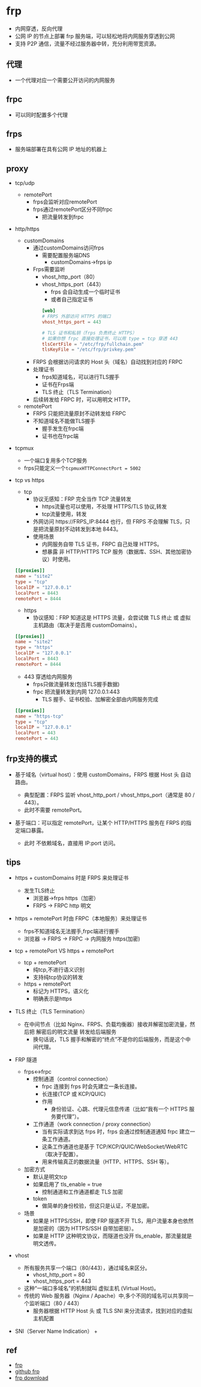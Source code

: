 # frp
+ 内网穿透，反向代理
+ 公网 IP 的节点上部署 frp 服务端，可以轻松地将内网服务穿透到公网
+ 支持 P2P 通信，流量不经过服务器中转，充分利用带宽资源。


## 代理
+ 一个代理对应一个需要公开访问的内网服务

## frpc
+ 可以同时配置多个代理


## frps
+ 服务端部署在具有公网 IP 地址的机器上


## proxy
+ tcp/udp
    + remotePort
        + frps会监听对应remotePort
        + frps通过remotePort区分不同frpc
            + 把流量转发到frpc


+ http/https
    + customDomains
        + 通过customDomains访问frps
            + 需要配置服务端DNS
                + customDomains->frps ip
        + Frps需要监听
            + vhost_http_port（80）
            + vhost_https_port（443）
                + frps 会自动生成一个临时证书
                + 或者自己指定证书
                ```toml
                [web]
                # FRPS 外部访问 HTTPS 的端口
                vhost_https_port = 443

                # TLS 证书和私钥（frps 负责终止 HTTPS）
                # 如果你想 frpc 直接处理证书，可以用 type = tcp 穿透 443
                tlsCertFile = "/etc/frp/fullchain.pem"
                tlsKeyFile = "/etc/frp/privkey.pem"
                ```
        + FRPS 会根据访问请求的 Host 头（域名）自动找到对应的 FRPC
        + 处理证书
            + frps知道域名，可以进行TLS握手
            + 证书在Frps端
            + TLS 终止（TLS Termination）
        + 后续转发给 FRPC 时，可以用明文 HTTP。
    + remotePort
        + FRPS 只能把流量原封不动转发给 FRPC
        + 不知道域名不能做TLS握手
            + 握手发生在frpc端
            + 证书也在frpc端

+ tcpmux
    + 一个端口复用多个TCP服务
    + frps只能定义一个`tcpmuxHTTPConnectPort = 5002`

+ tcp vs https
    + tcp
        + 协议无感知：FRP 完全当作 TCP 流量转发
            + https流量也可以使用，不处理 HTTPS/TLS 协议,转发
            + tcp流量使用，转发
        + 外网访问 https://FRPS_IP:8444 也行，但 FRPS 不会理解 TLS，只是把流量原封不动转发到本地 8443。
        + 使用场景
            + 内网服务自带 TLS 证书，FRPC 自己处理 HTTPS。
            + 想暴露 非 HTTP/HTTPS TCP 服务（数据库、SSH、其他加密协议）时使用。
    ```toml
    [[proxies]]
    name = "site2"
    type = "tcp"
    localIP = "127.0.0.1"
    localPort = 8443
    remotePort = 8444
    ```
    + https
        + 协议感知：FRP 知道这是 HTTPS 流量，会尝试做 TLS 终止 或 虚拟主机路由（取决于是否用 customDomains）。
    ```toml
    [[proxies]]
    name = "site2"
    type = "https"
    localIP = "127.0.0.1"
    localPort = 8443
    remotePort = 8444
    ```
    + 443 穿透给内网服务
        + frps只做流量转发(包括TLS握手数据)
        + frpc 把流量转发到内网 127.0.0.1:443
            + TLS 握手、证书校验、加解密全部由内网服务完成
    ```toml
    [[proxies]]
    name = "https-tcp"
    type = "tcp"
    localIP = "127.0.0.1"
    localPort = 443
    remotePort = 443
    ```




## frp支持的模式
+ 基于域名（virtual host）：使用 customDomains，FRPS 根据 Host 头 自动路由。
    + 典型配置：FRPS 监听 vhost_http_port / vhost_https_port（通常是 80 / 443）。
    + 此时不需要 remotePort。

+ 基于端口：可以指定 remotePort，让某个 HTTP/HTTPS 服务在 FRPS 的指定端口暴露。
    + 此时 不依赖域名，直接用 IP:port 访问。

## tips
+ https + customDomains 时是 FRPS 来处理证书
    + 发生TLS终止
        + 浏览器->frps  https（加密）
        + FRPS → FRPC   http 明文

+ https + remotePort 时由 FRPC（本地服务）来处理证书
    + frps不知道域名无法握手,frpc端进行握手
    + 浏览器 → FRPS → FRPC → 内网服务 https(加密)


+ tcp + remotePort  VS https + remotePort
    + tcp + remotePort
        + 纯tcp,不进行语义识别
        + 支持纯tcp协议的转发
    + https + remotePort
        + 标记为 HTTPS，语义化
        + 明确表示是https

+ TLS 终止（TLS Termination）
    + 在中间节点（比如 Nginx、FRPS、负载均衡器）接收并解密加密流量，然后把 解密后的明文流量 转发给后端服务
        + 换句话说，TLS 握手和解密的“终点”不是你的后端服务，而是这个中间代理。

+ FRP 隧道
    + frps<->frpc
        + 控制通道（control connection）
            + frpc 连接到 frps 时会先建立一条长连接。
            + 长连接(TCP 或 KCP/QUIC)
            + 作用
                + 身份验证、心跳、代理元信息传递（比如“我有一个 HTTPS 服务要代理”）。
        + 工作通道（work connection / proxy connection）
            + 当有实际请求到达 frps 时，frps 会通过控制通道通知 frpc 建立一条工作通道。
            + 这条工作通道也是基于 TCP/KCP/QUIC/WebSocket/WebRTC（取决于配置）。
            + 用来传输真正的数据流量（HTTP、HTTPS、SSH 等）。
    + 加密方式
        + 默认是明文tcp
        + 如果启用了 tls_enable = true
            + 控制通道和工作通道都走 TLS 加密
        + token
            + 做简单的身份校验，但这只是认证，不是加密。
    + 场景
        + 如果是 HTTPS/SSH，即使 FRP 隧道不开 TLS，用户流量本身也依然是加密的（因为 HTTPS/SSH 自带加密层）。
        + 如果是 HTTP 这种明文协议，而隧道也没开 tls_enable，那流量就是明文透传。

+ vhost
    + 所有服务共享一个端口（80/443），通过域名来区分。
        + vhost_http_port = 80
        + vhost_https_port = 443
    + 这种“一端口多域名”的机制就叫 虚拟主机 (Virtual Host)。
    + 传统的 Web 服务器（Nginx / Apache）中,多个不同的域名可以共享同一个监听端口（80 / 443）
        + 服务器根据 HTTP Host 头 或 TLS SNI 来分流请求，找到对应的虚拟主机配置

+ SNI（Server Name Indication）
    + 
## ref
+ [frp](https://gofrp.org/zh-cn/docs/overview/)
+ [github frp](https://github.com/fatedier/frp)
+ [frp download](https://github.com/fatedier/frp/releases)